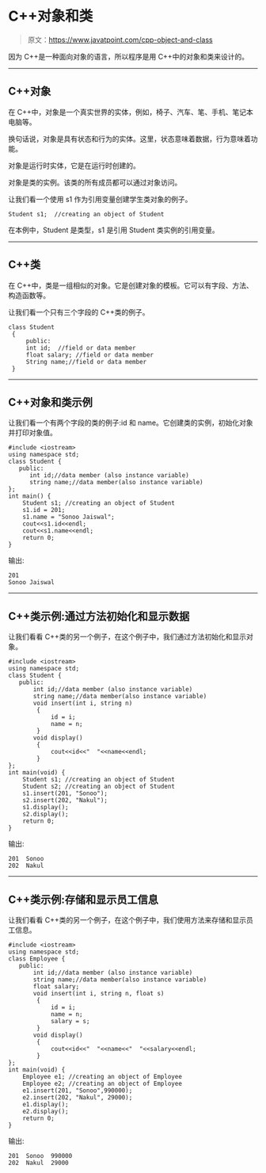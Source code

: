# C++对象和类

> 原文：<https://www.javatpoint.com/cpp-object-and-class>

因为 C++是一种面向对象的语言，所以程序是用 C++中的对象和类来设计的。

* * *

## C++对象

在 C++中，对象是一个真实世界的实体，例如，椅子、汽车、笔、手机、笔记本电脑等。

换句话说，对象是具有状态和行为的实体。这里，状态意味着数据，行为意味着功能。

对象是运行时实体，它是在运行时创建的。

对象是类的实例。该类的所有成员都可以通过对象访问。

让我们看一个使用 s1 作为引用变量创建学生类对象的例子。

```
Student s1;  //creating an object of Student    

```

在本例中，Student 是类型，s1 是引用 Student 类实例的引用变量。

* * *

## C++类

在 C++中，类是一组相似的对象。它是创建对象的模板。它可以有字段、方法、构造函数等。

让我们看一个只有三个字段的 C++类的例子。

```
class Student  
 {  
     public:
     int id;  //field or data member   
     float salary; //field or data member
     String name;//field or data member  
 }  

```

* * *

## C++对象和类示例

让我们看一个有两个字段的类的例子:id 和 name。它创建类的实例，初始化对象并打印对象值。

```
#include <iostream>
using namespace std;
class Student {
   public:
      int id;//data member (also instance variable)    
      string name;//data member(also instance variable)    
};
int main() {
    Student s1; //creating an object of Student 
    s1.id = 201;  
    s1.name = "Sonoo Jaiswal"; 
    cout<<s1.id<<endl;
    cout<<s1.name<<endl;
    return 0;
}

```

输出:

```
201
Sonoo Jaiswal

```

* * *

## C++类示例:通过方法初始化和显示数据

让我们看看 C++类的另一个例子，在这个例子中，我们通过方法初始化和显示对象。

```
#include <iostream>
using namespace std;
class Student {
   public:
       int id;//data member (also instance variable)    
       string name;//data member(also instance variable)    
       void insert(int i, string n)  
        {  
            id = i;  
            name = n;  
        }  
       void display()  
        {  
            cout<<id<<"  "<<name<<endl;  
        }  
};
int main(void) {
    Student s1; //creating an object of Student 
    Student s2; //creating an object of Student
    s1.insert(201, "Sonoo");  
    s2.insert(202, "Nakul");  
    s1.display();  
    s2.display();
    return 0;
}

```

输出:

```
201  Sonoo
202  Nakul

```

* * *

## C++类示例:存储和显示员工信息

让我们看看 C++类的另一个例子，在这个例子中，我们使用方法来存储和显示员工信息。

```
#include <iostream>
using namespace std;
class Employee {
   public:
       int id;//data member (also instance variable)    
       string name;//data member(also instance variable)
       float salary;
       void insert(int i, string n, float s)  
        {  
            id = i;  
            name = n;  
            salary = s;
        }  
       void display()  
        {  
            cout<<id<<"  "<<name<<"  "<<salary<<endl;  
        }  
};
int main(void) {
    Employee e1; //creating an object of Employee 
    Employee e2; //creating an object of Employee
    e1.insert(201, "Sonoo",990000);  
    e2.insert(202, "Nakul", 29000);  
    e1.display();  
    e2.display();  
    return 0;
}

```

输出:

```
201  Sonoo  990000
202  Nakul  29000

```